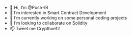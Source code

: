 - 👋 Hi, I’m @Posh-IB
- 👀 I’m interested in Smart Contract Development
- 🌱 I’m currently working on some personal coding projects
- 💞️ I’m looking to collaborate on Solidity
- 📫 Tweet me Crypthoe12 

<!---
Posh-IB/Posh-IB is a ✨ special ✨ repository because its `README.md` (this file) appears on your GitHub profile.
You can click the Preview link to take a look at your changes.
--->
